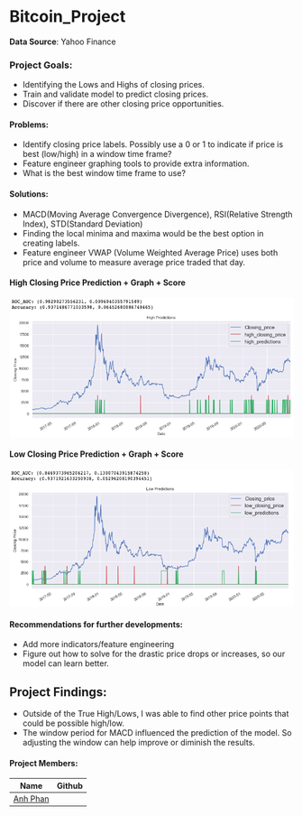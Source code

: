 # Bitcoin_Project

**Data Source**: Yahoo Finance  

### Project Goals:
- Identifying the Lows and Highs of closing prices.
- Train and validate model to predict closing prices.
- Discover if there are other closing price opportunities.

#### Problems:
- Identify closing price labels. Possibly use a 0 or 1 to indicate if price is best (low/high) in a window time frame?
- Feature engineer graphing tools to provide extra information.
- What is the best window time frame to use?

#### Solutions:
- MACD(Moving Average Convergence Divergence), RSI(Relative Strength Index), STD(Standard Deviation)
- Finding the local minima and maxima would be the best option in creating labels. 
- Feature engineer VWAP (Volume Weighted Average Price) uses both price and volume to measure average price traded that day.

#### High Closing Price Prediction + Graph + Score
![alt text](https://github.com/anhbiphan/Project_Bitcoin/blob/Anh/images/high_preds.png?raw=true)

#### Low Closing Price Prediction + Graph + Score
![alt text](https://github.com/anhbiphan/Project_Bitcoin/blob/Anh/images/low_preds.png?raw=true)



#### Recommendations for further developments:
- Add more indicators/feature engineering
- Figure out how to solve for the drastic price drops or increases, so our model can learn better.
     
  
## Project Findings:
- Outside of the True High/Lows, I was able to find other price points that could be possible high/low.
- The window period for MACD influenced the prediction of the model. So adjusting the window can help improve or diminish the results.
  

#### Project Members:

|Name     |  Github   | 
|---------|-----------------|
|[Anh Phan](https://github.com/anhbiphan)


